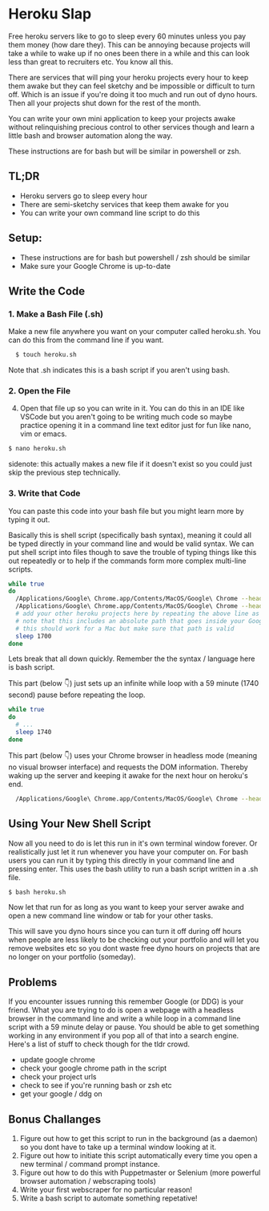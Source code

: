 # Heroku Slap

Free heroku servers like to go to sleep every 60 minutes unless you pay them money (how dare they). This can be annoying because projects will take a while to wake up if no ones been there in a while and this can look less than great to recruiters etc. You know all this.

There are services that will ping your heroku projects every hour to keep them awake but they can feel sketchy and be impossible or difficult to turn off. Which is an issue if you're doing it too much and run out of dyno hours. Then all your projects shut down for the rest of the month.

You can write your own mini application to keep your projects awake without relinquishing precious control to other services though and learn a little bash and browser automation along the way.

These instructions are for bash but will be similar in powershell or zsh.

## TL;DR
  - Heroku servers go to sleep every hour
  - There are semi-sketchy services that keep them awake for you
  - You can write your own command line script to do this

## Setup:
  - These instructions are for bash but powershell / zsh should be similar
  - Make sure your Google Chrome is up-to-date

## Write the Code

### 1. Make a Bash File (.sh)

Make a new file anywhere you want on your computer called heroku.sh. You can do this from the command line if you want.

```bash
  $ touch heroku.sh
```

Note that .sh indicates this is a bash script if you aren't using bash. 

### 2. Open the File

4. Open that file up so you can write in it. You can do this in an IDE like VSCode but you aren't going to be writing much code so maybe practice opening it in a command line text editor just for fun like nano, vim or emacs.

```bash
$ nano heroku.sh
```

sidenote: this actually makes a new file if it doesn't exist so you could just skip the previous step technically.

### 3. Write that Code

You can paste this code into your bash file but you might learn more by typing it out. 

Basically this is shell script (specifically bash syntax), meaning it could all be typed directly in your command line and would be valid syntax. We can put shell script into files though to save the trouble of typing things like this out repeatedly or to help if the commands form more complex multi-line scripts.

```bash
while true
do
  /Applications/Google\ Chrome.app/Contents/MacOS/Google\ Chrome --headless --disable-gpu --dump-dom https://YOURHEROKUSITE1.com
  /Applications/Google\ Chrome.app/Contents/MacOS/Google\ Chrome --headless --disable-gpu --dump-dom https://YOURHEROKUSITE2.com
  # add your other heroku projects here by repeating the above line as many times as you want
  # note that this includes an absolute path that goes inside your Google Chrome application folder
  # this should work for a Mac but make sure that path is valid
  sleep 1700
done
```

Lets break that all down quickly. Remember the the syntax / language here is bash script.

This part (below 👇) just sets up an infinite while loop with a 59 minute (1740 second) pause before repeating the loop.

```bash
while true
do
  # ...
  sleep 1740
done
```

This part (below 👇) uses your Chrome browser in headless mode (meaning no visual browser interface) and requests the DOM information. Thereby waking up the server and keeping it awake for the next hour on heroku's end.

```bash
  /Applications/Google\ Chrome.app/Contents/MacOS/Google\ Chrome --headless --disable-gpu --dump-dom https://YOURHEROKUSITE1.com
```

## Using Your New Shell Script

Now all you need to do is let this run in it's own terminal window forever. Or realistically just let it run whenever you have your computer on. For bash users you can run it by typing this directly in your command line and pressing enter. This uses the bash utility to run a bash script written in a .sh file.

```bash
$ bash heroku.sh
```

Now let that run for as long as you want to keep your server awake and open a new command line window or tab for your other tasks.

This will save you dyno hours since you can turn it off during off hours when people are less likely to be checking out your portfolio and will let you remove websites etc so you dont waste free dyno hours on projects that are no longer on your portfolio (someday).


## Problems

If you encounter issues running this remember Google (or DDG) is your friend. What you are trying to do is open a webpage with a headless browser in the command line and write a while loop in a command line script with a 59 minute delay or pause. You should be able to get something working in any environment if you pop all of that into a search engine. Here's a list of stuff to check though for the tldr crowd.

* update google chrome
* check your google chrome path in the script
* check your project urls
* check to see if you're running bash or zsh etc
* get your google / ddg on


## Bonus Challanges

1. Figure out how to get this script to run in the background (as a daemon) so you dont have to take up a terminal window looking at it.
2. Figure out how to initiate this script automatically every time you open a new terminal / command prompt instance.
3. Figure out how to do this with Puppetmaster or Selenium (more powerful browser automation / webscraping tools)
4. Write your first webscraper for no particular reason!
5. Write a bash script to automate something repetative!
